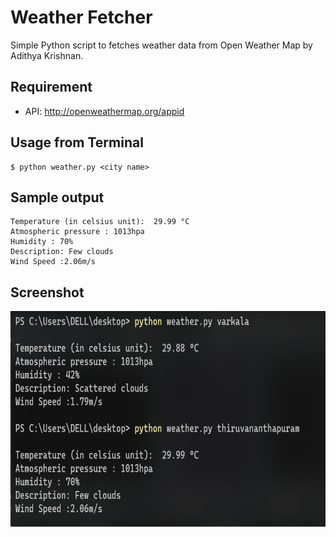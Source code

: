 # Weather Fetcher

Simple Python script to fetches weather data from Open Weather Map by Adithya Krishnan.

## Requirement

* API:  http://openweathermap.org/appid

## Usage from Terminal

```
$ python weather.py <city name>
```

## Sample output

```
Temperature (in celsius unit):  29.99 °C
Atmospheric pressure : 1013hpa
Humidity : 70%
Description: Few clouds
Wind Speed :2.06m/s
```

## Screenshot

<img src="https://github.com/fal3n-4ngel/weather-api/blob/main/s1.png" width="700" height="345">
